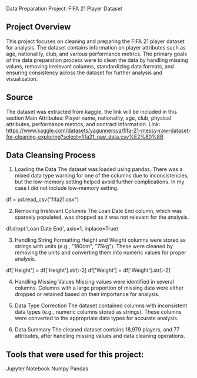 Data Preparation Project: FIFA 21 Player Dataset

## Project Overview
This project focuses on cleaning and preparing the FIFA 21 player dataset for analysis. The dataset contains information on player attributes such as age, nationality, club, and various performance metrics.
The primary goals of the data preparation process were to clean the data by handling missing values, removing irrelevant columns, standardizing data formats, and ensuring consistency across the dataset for further analysis and visualization.

## Source
The dataset was extracted from kaggle, the link will be included in this section
Main Attributes: Player name, nationality, age, club, physical attributes, performance metrics, and contract information.
Link: https://www.kaggle.com/datasets/yagunnersya/fifa-21-messy-raw-dataset-for-cleaning-exploring?select=fifa21_raw_data.csv%E2%80%8B

## Data Cleansing Process
1. Loading the Data
The dataset was loaded using pandas. There was a mixed data type warning for one of the columns due to inconsistencies, but the low-memory setting helped avoid further complications.
In my case I did not include low-memory setting.

df = pd.read_csv("fifa21.csv")

2. Removing Irrelevant Columns
The Loan Date End column, which was sparsely populated, was dropped as it was not relevant for the analysis.

df.drop('Loan Date End', axis=1, inplace=True)

3. Handling String Formatting
Height and Weight columns were stored as strings with units (e.g., "180cm", "75kg"). These were cleaned by removing the units and converting them into numeric values for proper analysis.

df['Height'] = df['Height'].str[:-2]
df['Weight'] = df['Weight'].str[:-2]

4. Handling Missing Values
Missing values were identified in several columns. Columns with a large proportion of missing data were either dropped or retained based on their importance for analysis.

5. Data Type Correction
The dataset contained columns with inconsistent data types (e.g., numeric columns stored as strings). These columns were converted to the appropriate data types for accurate analysis.

6. Data Summary
The cleaned dataset contains 18,979 players, and 77 attributes, after handling missing values and data cleaning operations.

## Tools that were used for this project:
Jupyter Notebook
Numpy
Pandas

